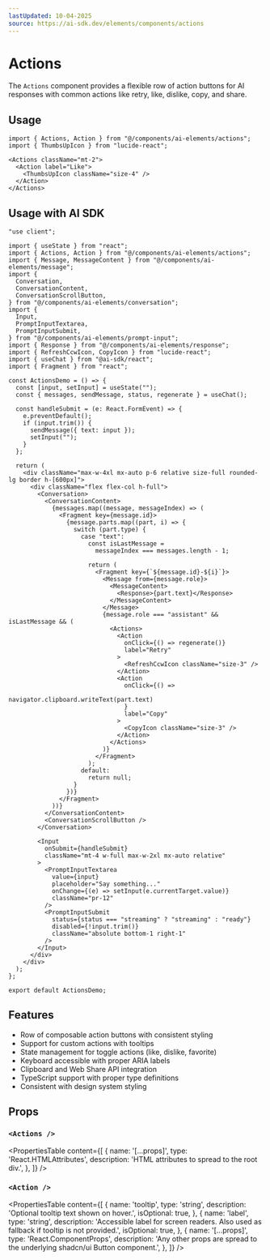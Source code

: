 ```yaml
---
lastUpdated: 10-04-2025
source: https://ai-sdk.dev/elements/components/actions
---
```


# Actions

The `Actions` component provides a flexible row of action buttons for AI responses with common actions like retry, like, dislike, copy, and share.

## Usage

```tsx
import { Actions, Action } from "@/components/ai-elements/actions";
import { ThumbsUpIcon } from "lucide-react";
```

```tsx
<Actions className="mt-2">
  <Action label="Like">
    <ThumbsUpIcon className="size-4" />
  </Action>
</Actions>
```

## Usage with AI SDK

```tsx filename="app/page.tsx"
"use client";

import { useState } from "react";
import { Actions, Action } from "@/components/ai-elements/actions";
import { Message, MessageContent } from "@/components/ai-elements/message";
import {
  Conversation,
  ConversationContent,
  ConversationScrollButton,
} from "@/components/ai-elements/conversation";
import {
  Input,
  PromptInputTextarea,
  PromptInputSubmit,
} from "@/components/ai-elements/prompt-input";
import { Response } from "@/components/ai-elements/response";
import { RefreshCcwIcon, CopyIcon } from "lucide-react";
import { useChat } from "@ai-sdk/react";
import { Fragment } from "react";

const ActionsDemo = () => {
  const [input, setInput] = useState("");
  const { messages, sendMessage, status, regenerate } = useChat();

  const handleSubmit = (e: React.FormEvent) => {
    e.preventDefault();
    if (input.trim()) {
      sendMessage({ text: input });
      setInput("");
    }
  };

  return (
    <div className="max-w-4xl mx-auto p-6 relative size-full rounded-lg border h-[600px]">
      <div className="flex flex-col h-full">
        <Conversation>
          <ConversationContent>
            {messages.map((message, messageIndex) => (
              <Fragment key={message.id}>
                {message.parts.map((part, i) => {
                  switch (part.type) {
                    case "text":
                      const isLastMessage =
                        messageIndex === messages.length - 1;

                      return (
                        <Fragment key={`${message.id}-${i}`}>
                          <Message from={message.role}>
                            <MessageContent>
                              <Response>{part.text}</Response>
                            </MessageContent>
                          </Message>
                          {message.role === "assistant" && isLastMessage && (
                            <Actions>
                              <Action
                                onClick={() => regenerate()}
                                label="Retry"
                              >
                                <RefreshCcwIcon className="size-3" />
                              </Action>
                              <Action
                                onClick={() =>
                                  navigator.clipboard.writeText(part.text)
                                }
                                label="Copy"
                              >
                                <CopyIcon className="size-3" />
                              </Action>
                            </Actions>
                          )}
                        </Fragment>
                      );
                    default:
                      return null;
                  }
                })}
              </Fragment>
            ))}
          </ConversationContent>
          <ConversationScrollButton />
        </Conversation>

        <Input
          onSubmit={handleSubmit}
          className="mt-4 w-full max-w-2xl mx-auto relative"
        >
          <PromptInputTextarea
            value={input}
            placeholder="Say something..."
            onChange={(e) => setInput(e.currentTarget.value)}
            className="pr-12"
          />
          <PromptInputSubmit
            status={status === "streaming" ? "streaming" : "ready"}
            disabled={!input.trim()}
            className="absolute bottom-1 right-1"
          />
        </Input>
      </div>
    </div>
  );
};

export default ActionsDemo;
```

## Features

- Row of composable action buttons with consistent styling
- Support for custom actions with tooltips
- State management for toggle actions (like, dislike, favorite)
- Keyboard accessible with proper ARIA labels
- Clipboard and Web Share API integration
- TypeScript support with proper type definitions
- Consistent with design system styling

## Props

### `<Actions />`

<PropertiesTable
content={[
{
name: '[...props]',
type: 'React.HTMLAttributes<HTMLDivElement>',
description: 'HTML attributes to spread to the root div.',
},
]}
/>

### `<Action />`

<PropertiesTable
content={[
{
name: 'tooltip',
type: 'string',
description: 'Optional tooltip text shown on hover.',
isOptional: true,
},
{
name: 'label',
type: 'string',
description:
'Accessible label for screen readers. Also used as fallback if tooltip is not provided.',
isOptional: true,
},
{
name: '[...props]',
type: 'React.ComponentProps<typeof Button>',
description:
'Any other props are spread to the underlying shadcn/ui Button component.',
},
]}
/>
